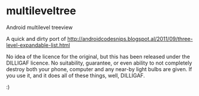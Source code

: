 # multileveltree
Android multilevel treeview

A quick and dirty port of http://androidcodesnips.blogspot.al/2011/09/three-level-expandable-list.html

No idea of the licence for the original, but this has been released under the DILLIGAF licence. No suitability, guarantee, 
or even ability to not completely destroy both your phone, computer and any near-by light bulbs are given. If you use it, 
and it does all of these things, well, DILLIGAF.

:)
